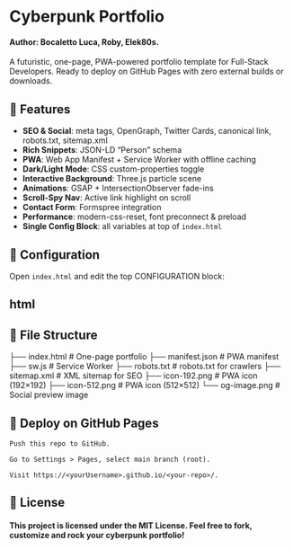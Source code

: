 # Cyberpunk Portfolio
#### Author: Bocaletto Luca, Roby, Elek80s.

A futuristic, one-page, PWA-powered portfolio template for Full-Stack Developers. Ready to deploy on GitHub Pages with zero external builds or downloads.

## 🚀 Features
- **SEO & Social**: meta tags, OpenGraph, Twitter Cards, canonical link, robots.txt, sitemap.xml  
- **Rich Snippets**: JSON-LD “Person” schema  
- **PWA**: Web App Manifest + Service Worker with offline caching  
- **Dark/Light Mode**: CSS custom-properties toggle  
- **Interactive Background**: Three.js particle scene  
- **Animations**: GSAP + IntersectionObserver fade-ins  
- **Scroll-Spy Nav**: Active link highlight on scroll  
- **Contact Form**: Formspree integration  
- **Performance**: modern-css-reset, font preconnect & preload  
- **Single Config Block**: all variables at top of `index.html`

## 🔧 Configuration
Open `index.html` and edit the top CONFIGURATION block:
## html
<!--
  SITE_TITLE:         Your Name – Full-Stack Developer
  SITE_DESCRIPTION:   Portfolio with cyberpunk vibes, PWA, SEO optimized
  SITE_URL:           https://yourUsername.github.io/your-repo/
  SITE_IMAGE:         https://yourUsername.github.io/og-image.png
  AUTHOR_NAME:        Your Name
  EMAIL:              youremail@example.com
  GITHUB_USER:        yourUsername
  LINKEDIN_USER:      yourLinkedInHandle
  FORMSPREE_ID:       yourFormspreeID
  COLOR_NEON1:        #00ffff
  COLOR_NEON2:        #ff00ff
  COLOR_NEON3:        #ff4c00
  FONT_SANS:          'Poppins', sans-serif
  FONT_MONO:          'Orbitron', monospace
  ANIM_DURATION:      0.8s
-->

## 📂 File Structure

├── index.html        # One-page portfolio
├── manifest.json     # PWA manifest
├── sw.js             # Service Worker
├── robots.txt        # robots.txt for crawlers
├── sitemap.xml       # XML sitemap for SEO
├── icon-192.png      # PWA icon (192×192)
├── icon-512.png      # PWA icon (512×512)
└── og-image.png      # Social preview image

## 🚢 Deploy on GitHub Pages

    Push this repo to GitHub.

    Go to Settings > Pages, select main branch (root).

    Visit https://<yourUsername>.github.io/<your-repo>/.

## 📝 License

#### This project is licensed under the MIT License. Feel free to fork, customize and rock your cyberpunk portfolio!
